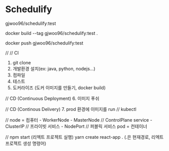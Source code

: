 # Schedulify

gjwoo96/schedulify:test


docker build --tag gjwoo96/schedulify:test .

docker push gjwoo96/schedulify:test

//
// CI
1. git clone
2. 개발환경 설치(ex: java, python, nodejs...)
3. 컴파일
4. 테스트
5. 도커라이즈 (도커 이미지를 만들기, docker build)

// CD (Continuous Deployment)
6. 이미지 푸쉬


// CD (Continous Delivery)
7. prod 환경에 이미지를 run // kubectl


//
node = 컴퓨터
    - WorkerNode
    - MasterNode // ControlPlane
service
    - ClusterIP // 프라이빗 서비스
    - NodePort // 퍼블릭 서비스
pod = 컨테이너


//
npm start (리엑트 프로젝트 실행)
yarn create react-app . (.은 현재경로, 리엑트 프로젝트 생성 명령어)